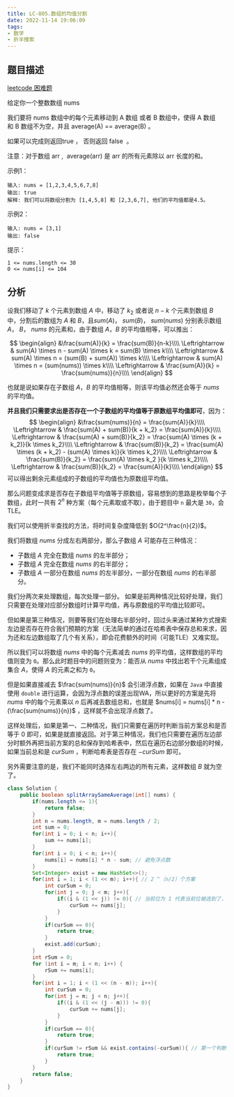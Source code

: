 ```yaml
---
title: LC-805.数组的均值分割
date: 2022-11-14 19:06:09
tags:
- 数学
- 折半搜索
---
```


## 题目描述
[leetcode 困难题](https://leetcode.cn/problems/split-array-with-same-average/)

给定你一个整数数组 nums

我们要将 nums 数组中的每个元素移动到 A 数组 或者 B 数组中，使得 A 数组和 B 数组不为空，并且 average(A) == average(B) 。

如果可以完成则返回true ， 否则返回 false  。

注意：对于数组 arr ,  average(arr) 是 arr 的所有元素除以 arr 长度的和。

示例1：
```
输入: nums = [1,2,3,4,5,6,7,8]
输出: true
解释: 我们可以将数组分割为 [1,4,5,8] 和 [2,3,6,7], 他们的平均值都是4.5。
```

示例2：
```
输入: nums = [3,1]
输出: false
```

提示：
```
1 <= nums.length <= 30
0 <= nums[i] <= 104
```

## 分析
设我们移动了 $k$ 个元素到数组 $A$ 中，移动了 $k_2$ 或者说 $n-k$ 个元素到数组 $B$ 中，分割后的数组为 $A$ 和 $B$，且${sum}(A)$， ${sum}(B)$， ${sum}(nums)$ 分别表示数组 $A$， $B$， $nums$ 的元素和，由于数组 $A$，$B$ 的平均值相等，可以推出：

$$
\begin{align}
&\frac{sum(A)}{k} = \frac{sum(B)}{n-k}\\\\
\Leftrightarrow & sum(A) \times n - sum(A) \times k = sum(B) \times k\\\\
\Leftrightarrow & sum(A) \times n = (sum(B) + sum(A)) \times k\\\\
\Leftrightarrow & sum(A) \times n = (sum(nums)) \times k\\\\
\Leftrightarrow & \frac{sum(A)}{k} = \frac{sum(nums)}{n}\\\\
\end{align}
$$

也就是说如果存在子数组 $A$，$B$ 的平均值相等，则该平均值必然还会等于 $nums$ 的平均值。

**并且我们只需要求出是否存在一个子数组的平均值等于原数组平均值即可**，因为：
$$
\begin{align}
&\frac{sum(nums)}{n} = \frac{sum(A)}{k}\\\\
\Leftrightarrow & \frac{sum(A) + sum(B)}{k + k_2} = \frac{sum(A)}{k}\\\\
\Leftrightarrow & \frac{sum(A) + sum(B)}{k_2} = \frac{sum(A) \times (k + k_2)}{k \times k_2}\\\\
\Leftrightarrow & \frac{sum(B)}{k_2} = \frac{sum(A) \times (k + k_2) - (sum(A) \times k)}{k \times k_2}\\\\
\Leftrightarrow & \frac{sum(B)}{k_2} = \frac{sum(A) \times k_2 }{k \times k_2}\\\\
\Leftrightarrow & \frac{sum(B)}{k_2} = \frac{sum(A)}{k}\\\\
\end{align}
$$
可以得出剩余元素组成的子数组的平均值也为原数组平均值。

那么问题变成求是否存在子数组平均值等于原数组，容易想到的思路是枚举每个子数组，此时一共有 $2^n$ 种方案（每个元素取或不取），由于题目中 `n` 最大是 `30`，会 TLE。

我们可以使用折半查找的方法，将时间复杂度降低到 $O(2^\frac{n}{2})$。

我们将数组 $nums$ 分成左右两部分，那么子数组 $A$ 可能存在三种情况：

- 子数组 $A$ 完全在数组 $nums$ 的左半部分；
- 子数组 $A$ 完全在数组 $nums$ 的右半部分；
- 子数组 $A$ 一部分在数组 $nums$ 的左半部分，一部分在数组 $nums$ 的右半部分。

我们分两次来处理数组，每次处理一部分。
如果是前两种情况比较好处理，我们只需要在处理对应部分数组时计算平均值，再与原数组的平均值比较即可。

但如果是第三种情况，则要等我们在处理右半部分时，回过头来通过某种方式搜索左边是否存在符合我们预期的方案（无法简单的通过在哈希表中保存总和来求，因为还和左边数组取了几个有关系），即会花费额外的时间（可能TLE）又难实现。

所以我们可以将数组 ${nums}$ 中的每个元素减去 $nums$ 的平均值，这样数组的平均值则变为 `0`。那么此时题目中的问题则变为：能否从 $nums$ 中找出若干个元素组成集合 $A$，使得 $A$ 的元素之和为 `0`。

但是如果直接减去 $\frac{sum(nums)}{n}$ 会引进浮点数，如果在 `Java` 中直接使用 `double` 进行运算，会因为浮点数的误差出现WA，所以更好的方案是先将 $nums$ 中的每个元素乘以 $n$ 后再减去数组总和，也就是 $nums[i] = nums[i] * n - (\frac{sum(nums)}{n})$ ，这样就不会出现浮点数了。

这样处理后，如果是第一、二种情况，我们只需要在遍历时判断当前方案总和是否等于 $0$ 即可，如果是就直接返回。对于第三种情况，我们也只需要在遍历左边部分时额外再把当前方案的总和保存到哈希表中，然后在遍历右边部分数组的时候，如果当前总和是 $curSum$ ，判断哈希表是否存在 $-curSum$ 即可。

另外需要注意的是，我们不能同时选择左右两边的所有元素，这样数组 $B$ 就为空了。

```Java
class Solution {
    public boolean splitArraySameAverage(int[] nums) {
        if(nums.length <= 1){
            return false;
        }
        int n = nums.length, m = nums.length / 2;
        int sum = 0;
        for(int i = 0; i < n; i++){
            sum += nums[i];
        }
        for(int i = 0; i < n; i++){
            nums[i] = nums[i] * n - sum; // 避免浮点数
        }
        Set<Integer> exist = new HashSet<>();
        for(int i = 1; i < (1 << m); i++){ // 2 ^（n/2）个方案
            int curSum = 0;
            for(int j = 0; j < m; j++){
                if((i & (1 << j)) != 0){ // 当前位为 1 代表当前位被选到了，例如 011 代表该轮只选择第一个和第二个元素
                    curSum += nums[j];
                }
            }
            if(curSum == 0){
                return true;
            }
            exist.add(curSum);
        }
        int rSum = 0;
        for (int i = m; i < n; i++) {
            rSum += nums[i];
        }
        for(int i = 1; i < (1 << (n - m)); i++){
            int curSum = 0;
            for(int j = m; j < n; j++){
                if((i & (1 << (j - m))) != 0){
                    curSum += nums[j];
                }
            }
            if(curSum == 0){
                return true;
            }
            if(curSum != rSum && exist.contains(-curSum)){ // 第一个判断是因为不能同时选择左右两边的所有元素
                return true;
            }
        }
        return false;
    }
}
```